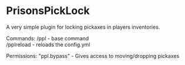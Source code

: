 # PrisonsPickLock
 A very simple plugin for locking pickaxes in players inventories.


Commands:
/ppl - base command                                             
/pplreload - reloads the config.yml

Permissions:
"ppl.bypass" - Gives access to moving/dropping pickaxes
